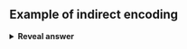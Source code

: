 ## Example of indirect encoding
<details>
<summary><b>Reveal answer</b></summary>
For a timetabling problem, the chromosome could encode preferences or rules for assigning exams to time slots (e.g., ""use the 4th clash-free slot"") rather than directly encoding the time slot number itsel
</details>
